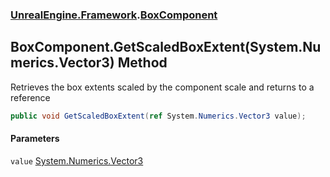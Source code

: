 ### [UnrealEngine.Framework](./UnrealEngine-Framework.md 'UnrealEngine.Framework').[BoxComponent](./BoxComponent.md 'UnrealEngine.Framework.BoxComponent')
## BoxComponent.GetScaledBoxExtent(System.Numerics.Vector3) Method
Retrieves the box extents scaled by the component scale and returns to a reference  
```csharp
public void GetScaledBoxExtent(ref System.Numerics.Vector3 value);
```
#### Parameters
<a name='UnrealEngine-Framework-BoxComponent-GetScaledBoxExtent(System-Numerics-Vector3)-value'></a>
`value` [System.Numerics.Vector3](https://docs.microsoft.com/en-us/dotnet/api/System.Numerics.Vector3 'System.Numerics.Vector3')  
  

